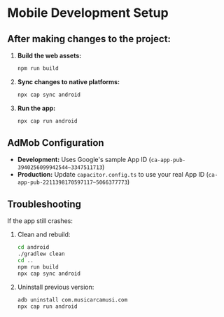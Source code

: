 
# Mobile Development Setup

## After making changes to the project:

1. **Build the web assets:**
   ```bash
   npm run build
   ```

2. **Sync changes to native platforms:**
   ```bash
   npx cap sync android
   ```

3. **Run the app:**
   ```bash
   npx cap run android
   ```

## AdMob Configuration

- **Development:** Uses Google's sample App ID (`ca-app-pub-3940256099942544~3347511713`)
- **Production:** Update `capacitor.config.ts` to use your real App ID (`ca-app-pub-2211398170597117~5066377773`)

## Troubleshooting

If the app still crashes:
1. Clean and rebuild:
   ```bash
   cd android
   ./gradlew clean
   cd ..
   npm run build
   npx cap sync android
   ```

2. Uninstall previous version:
   ```bash
   adb uninstall com.musicarcamusi.com
   npx cap run android
   ```
